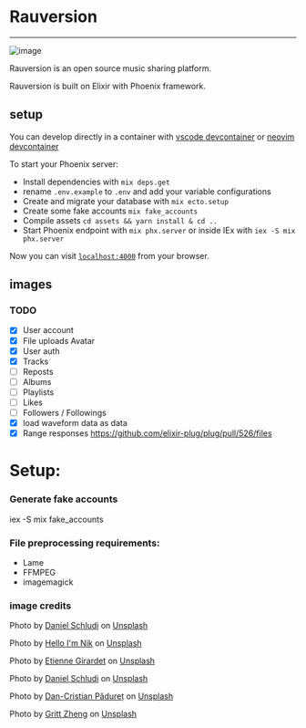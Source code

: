 # Rauversion

---

![image](https://user-images.githubusercontent.com/11976/174422926-b392a1f5-bd6a-4bd2-b6c8-8d41dad6711d.png)

Rauversion is an open source music sharing platform.

Rauversion is built on Elixir with Phoenix framework.

## setup

You can develop directly in a container with [vscode devcontainer](https://marketplace.visualstudio.com/items?itemName=ms-vscode-remote.remote-containers) or [neovim devcontainer](https://github.com/jamestthompson3/nvim-remote-containers)

To start your Phoenix server:

  * Install dependencies with `mix deps.get`
  * rename `.env.example` to `.env` and add your variable configurations
  * Create and migrate your database with `mix ecto.setup`
  * Create some fake accounts `mix fake_accounts`
  * Compile assets `cd assets && yarn install & cd ..`
  * Start Phoenix endpoint with `mix phx.server` or inside IEx with `iex -S mix phx.server`

Now you can visit [`localhost:4000`](http://localhost:4000) from your browser.

## images

### TODO

- [x] User account
- [x] File uploads Avatar
- [x] User auth
- [x] Tracks
- [ ] Reposts
- [ ] Albums
- [ ] Playlists
- [ ] Likes
- [ ] Followers / Followings
- [x] load waveform data as data
- [x] Range responses https://github.com/elixir-plug/plug/pull/526/files

# Setup:

### Generate fake accounts

  iex -S mix fake_accounts


### File preprocessing requirements:

+ Lame
+ FFMPEG
+ imagemagick

### image credits


Photo by <a href="https://unsplash.com/@schluditsch?utm_source=unsplash&utm_medium=referral&utm_content=creditCopyText">Daniel Schludi</a> on <a href="https://unsplash.com/?utm_source=unsplash&utm_medium=referral&utm_content=creditCopyText">Unsplash</a>

Photo by <a href="https://unsplash.com/@helloimnik?utm_source=unsplash&utm_medium=referral&utm_content=creditCopyText">Hello I'm Nik</a> on <a href="https://unsplash.com/s/photos/music-studio?utm_source=unsplash&utm_medium=referral&utm_content=creditCopyText">Unsplash</a>

Photo by <a href="https://unsplash.com/@etiennegirardet?utm_source=unsplash&utm_medium=referral&utm_content=creditCopyText">Etienne Girardet</a> on <a href="https://unsplash.com/s/photos/music-studio?utm_source=unsplash&utm_medium=referral&utm_content=creditCopyText">Unsplash</a>

Photo by <a href="https://unsplash.com/@schluditsch?utm_source=unsplash&utm_medium=referral&utm_content=creditCopyText">Daniel Schludi</a> on <a href="https://unsplash.com/s/photos/music-studio?utm_source=unsplash&utm_medium=referral&utm_content=creditCopyText">Unsplash</a>
  
Photo by <a href="https://unsplash.com/@dancristianpaduret?utm_source=unsplash&utm_medium=referral&utm_content=creditCopyText">Dan-Cristian Pădureț</a> on <a href="https://unsplash.com/s/photos/music-studio?utm_source=unsplash&utm_medium=referral&utm_content=creditCopyText">Unsplash</a>
  
Photo by <a href="https://unsplash.com/@grittzheng?utm_source=unsplash&utm_medium=referral&utm_content=creditCopyText">Gritt Zheng</a> on <a href="https://unsplash.com/s/photos/music-studio?utm_source=unsplash&utm_medium=referral&utm_content=creditCopyText">Unsplash</a>
  
